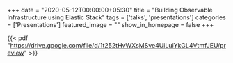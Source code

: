 +++
date = "2020-05-12T00:00:00+05:30"
title = "Building Observable Infrastructure using Elastic Stack"
tags  = ['talks', 'presentations']
categories = ['Presentations']
featured_image = ""
show_in_homepage = false
+++

{{< pdf "https://drive.google.com/file/d/1t252tHvWXsMSve4UiLuiYkGL4VtmfJEU/preview" >}}
